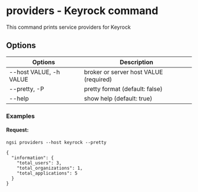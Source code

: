 # providers - Keyrock command

This command prints service providers for Keyrock

## Options

| Options                | Description                            |
| ---------------------- | -------------------------------------- |
| --host VALUE, -h VALUE | broker or server host VALUE (required) |
| --pretty, -P           | pretty format (default: false)         |
| --help                 | show help (default: true)              |

### Examples

#### Request:

```console
ngsi providers --host keyrock --pretty
```

```console
{
  "information": {
    "total_users": 3,
    "total_organizations": 1,
    "total_applications": 5
  }
}
```
